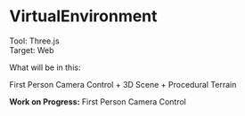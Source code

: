 # VirtualEnvironment

Tool: Three.js  <br />
Target: Web

What will be in this:

First Person Camera Control + 3D Scene + Procedural Terrain  

<b>Work on Progress:</b>
  First Person Camera Control
